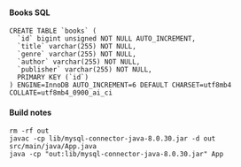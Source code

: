 #### Books SQL

```
CREATE TABLE `books` (
  `id` bigint unsigned NOT NULL AUTO_INCREMENT,
  `title` varchar(255) NOT NULL,
  `genre` varchar(255) NOT NULL,
  `author` varchar(255) NOT NULL,
  `publisher` varchar(255) NOT NULL,
  PRIMARY KEY (`id`)
) ENGINE=InnoDB AUTO_INCREMENT=6 DEFAULT CHARSET=utf8mb4 COLLATE=utf8mb4_0900_ai_ci
```

#### Build notes

`rm -rf out` <br>
`javac -cp lib/mysql-connector-java-8.0.30.jar -d out src/main/java/App.java`<br>
`java -cp "out:lib/mysql-connector-java-8.0.30.jar" App`<br>
